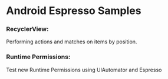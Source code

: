 # Android Espresso Samples

### RecyclerView: 

Performing actions and matches on items by position.

### Runtime Permissions:

Test new Runtime Permissions using UIAutomator and Espresso
